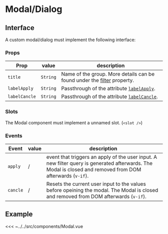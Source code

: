 # Modal/Dialog

## Interface

A custom modal/dialog must implement the following interface:

### Props

| Prop          | value    | description                                                                        |
| ------------- | -------- | ---------------------------------------------------------------------------------- |
| `title`       | `String` | Name of the group. More details can be found under the [filter](#filter) property. |
| `labelApply`  | `String` | Passthrough of the attribute [`labelApply`](#labelApply).                          |
| `labelCancle` | `String` | Passthrough of the attribute [`labelCancle`](#labelCancle).                        |

### Slots

The Modal component must implement a unnamed slot. (`<slot />`)

### Events

| Event    | value | description                                                                                                                                               |
| -------- | ----- | --------------------------------------------------------------------------------------------------------------------------------------------------------- |
| `apply`  | /     | event that triggers an apply of the user input. A new filter query is generated afterwards. The Modal is closed and removed from DOM afterwards (`v-if`). |
| `cancle` | /     | Resets the current user input to the values before opeining the modal. The Modal is closed and removed from DOM afterwards (`v-if`).                      |

## Example

<<< ~../../src/components/Modal.vue
